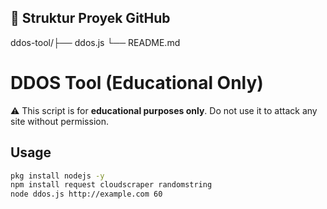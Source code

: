 ## 📁 Struktur Proyek GitHub

ddos-tool/├── ddos.js
└── README.md

# DDOS Tool (Educational Only)

⚠️ This script is for **educational purposes only**. Do not use it to attack any site without permission.

## Usage

```bash
pkg install nodejs -y
npm install request cloudscraper randomstring
node ddos.js http://example.com 60
